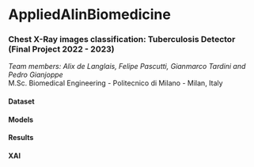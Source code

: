 # AppliedAIinBiomedicine
### Chest X-Ray images classification: Tuberculosis Detector (Final Project 2022 - 2023)
_Team members: Alix de Langlais, Felipe Pascutti, Gianmarco Tardini and Pedro Gianjoppe_  
M.Sc. Biomedical Engineering - Politecnico di Milano - Milan, Italy

#### Dataset

#### Models

#### Results

#### XAI
